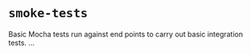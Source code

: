 # `smoke-tests`

Basic Mocha tests run against end points to carry out basic integration tests.
...

